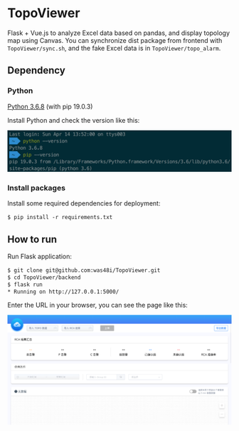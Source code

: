 # TopoViewer
Flask + Vue.js to analyze Excel data based on pandas, and display topology map using Canvas. You can synchronize dist package from frontend with `TopoViewer/sync.sh`, and the fake Excel data is in `TopoViewer/topo_alarm`.
## Dependency
### Python
[Python 3.6.8](https://www.python.org/downloads/release/python-368/) (with pip 19.0.3)

Install Python and check the version like this:

![](https://raw.githubusercontent.com/ICHIGOI7E/mdpics/master/TopoViewer/1.jpeg)
### Install packages
Install some required dependencies for deployment:
```
$ pip install -r requirements.txt
```
## How to run
Run Flask application:
```
$ git clone git@github.com:was48i/TopoViewer.git
$ cd TopoViewer/backend
$ flask run
* Running on http://127.0.0.1:5000/
```
Enter the URL in your browser, you can see the page like this:

![](https://raw.githubusercontent.com/ICHIGOI7E/mdpics/master/TopoViewer/2.jpeg)
